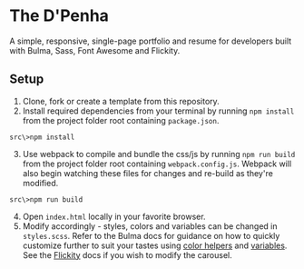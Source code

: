 # The D'Penha

A simple, responsive, single-page portfolio and resume for developers built with Bulma, Sass, Font Awesome and Flickity.

## Setup

1. Clone, fork or create a template from this repository.
2. Install required dependencies from your terminal by running `npm install` from the project folder root containing `package.json`.
<pre>
<code>src\>npm install</code></pre>
3. Use webpack to compile and bundle the css/js by running `npm run build` from the project folder root containing `webpack.config.js`. Webpack will also begin watching these files for changes and re-build as they're modified.
<pre>
<code>src\>npm run build</code></pre>
4. Open `index.html` locally in your favorite browser.
5. Modify accordingly - styles, colors and variables can be changed in `styles.scss`. Refer to the Bulma docs for guidance on how to quickly customize further to suit your tastes using [color helpers](https://bulma.io/documentation/modifiers/color-helpers/) and [variables](https://bulma.io/documentation/customize/variables/). See the [Flickity](https://github.com/metafizzy/flickity) docs if you wish to modify the carousel.
